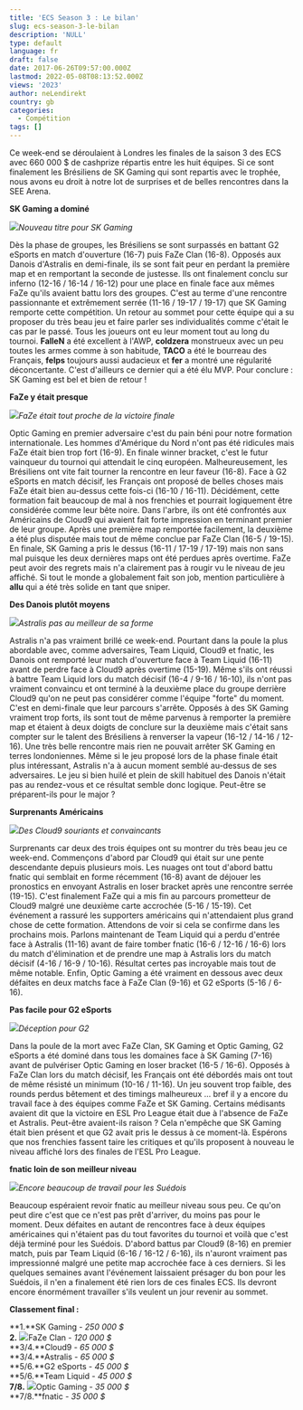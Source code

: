 ```yaml
---
title: 'ECS Season 3 : Le bilan'
slug: ecs-season-3-le-bilan
description: 'NULL'
type: default
language: fr
draft: false
date: 2017-06-26T09:57:00.000Z
lastmod: 2022-05-08T08:13:52.000Z
views: '2023'
author: neLendirekt
country: gb
categories:
  - Compétition
tags: []
---
```

Ce week-end se déroulaient à Londres les finales de la saison 3 des ECS avec 660 000 $ de cashprize répartis entre les huit équipes. Si ce sont finalement les Brésiliens de SK Gaming qui sont repartis avec le trophée, nous avons eu droit à notre lot de surprises et de belles rencontres dans la SEE Arena.

  
**SK Gaming a dominé**

![](/storage/images/5950d1118edc7_ecs-skjpeg.jpeg)_Nouveau titre pour SK Gaming_

Dès la phase de groupes, les Brésiliens se sont surpassés en battant G2 eSports en match d'ouverture (16-7) puis FaZe Clan (16-8). Opposés aux Danois d'Astralis en demi-finale, ils se sont fait peur en perdant la première map et en remportant la seconde de justesse. Ils ont finalement conclu sur inferno (12-16 / 16-14 / 16-12) pour une place en finale face aux mêmes FaZe qu'ils avaient battu lors des groupes. C'est au terme d'une rencontre passionnante et extrêmement serrée (11-16 / 19-17 / 19-17) que SK Gaming remporte cette compétition. Un retour au sommet pour cette équipe qui a su proposer du très beau jeu et faire parler ses individualités comme c'était le cas par le passé. Tous les joueurs ont eu leur moment tout au long du tournoi. **FalleN** a été excellent à l'AWP, **coldzera** monstrueux avec un peu toutes les armes comme à son habitude, **TACO** a été le bourreau des Français, **felps** toujours aussi audacieux et **fer** a montré une régularité déconcertante. C'est d'ailleurs ce dernier qui a été élu MVP. Pour conclure : SK Gaming est bel et bien de retour !

  
**FaZe y était presque**

![](/storage/images/5950d2466369e_ecs-fazejpeg.jpeg)_FaZe était tout proche de la victoire finale_

Optic Gaming en premier adversaire c'est du pain béni pour notre formation internationale. Les hommes d'Amérique du Nord n'ont pas été ridicules mais FaZe était bien trop fort (16-9). En finale winner bracket, c'est le futur vainqueur du tournoi qui attendait le cinq européen. Malheureusement, les Brésiliens ont vite fait tourner la rencontre en leur faveur (16-8). Face à G2 eSports en match décisif, les Français ont proposé de belles choses mais FaZe était bien au-dessus cette fois-ci (16-10 / 16-11). Décidément, cette formation fait beaucoup de mal à nos frenchies et pourrait logiquement être considérée comme leur bête noire. Dans l'arbre, ils ont été confrontés aux Américains de Cloud9 qui avaient fait forte impression en terminant premier de leur groupe. Après une première map remportée facilement, la deuxième a été plus disputée mais tout de même conclue par FaZe Clan (16-5 / 19-15). En finale, SK Gaming a pris le dessus (16-11 / 17-19 / 17-19) mais non sans mal puisque les deux dernières maps ont été perdues après overtime. FaZe peut avoir des regrets mais n'a clairement pas à rougir vu le niveau de jeu affiché. Si tout le monde a globalement fait son job, mention particulière à **allu** qui a été très solide en tant que sniper.

  
**Des Danois plutôt moyens**

![](/storage/images/5950d2e87637d_ecs-astralisjpeg.jpeg)_Astralis pas au meilleur de sa forme_

Astralis n'a pas vraiment brillé ce week-end. Pourtant dans la poule la plus abordable avec, comme adversaires, Team Liquid, Cloud9 et fnatic, les Danois ont remporté leur match d'ouverture face à Team Liquid (16-11) avant de perdre face à Cloud9 après overtime (15-19). Même s'ils ont réussi à battre Team Liquid lors du match décisif (16-4 / 9-16 / 16-10), ils n'ont pas vraiment convaincu et ont terminé à la deuxième place du groupe derrière Cloud9 qu'on ne peut pas considérer comme l'équipe "forte" du moment. C'est en demi-finale que leur parcours s'arrête. Opposés à des SK Gaming vraiment trop forts, ils sont tout de même parvenus à remporter la première map et étaient à deux doigts de conclure sur la deuxième mais c'était sans compter sur le talent des Brésiliens à renverser la vapeur (16-12 / 14-16 / 12-16). Une très belle rencontre mais rien ne pouvait arrêter SK Gaming en terres londoniennes. Même si le jeu proposé lors de la phase finale était plus intéressant, Astralis n'a à aucun moment semblé au-dessus de ses adversaires. Le jeu si bien huilé et plein de skill habituel des Danois n'était pas au rendez-vous et ce résultat semble donc logique. Peut-être se préparent-ils pour le major ?

  
**Surprenants Américains**

![](/storage/images/5950d36ec46c1_ecs-c9jpeg.jpeg)_Des Cloud9 souriants et convaincants_

Surprenants car deux des trois équipes ont su montrer du très beau jeu ce week-end. Commençons d'abord par Cloud9 qui était sur une pente descendante depuis plusieurs mois. Les nuages ont tout d'abord battu fnatic qui semblait en forme récemment (16-8) avant de déjouer les pronostics en envoyant Astralis en loser bracket après une rencontre serrée (19-15). C'est finalement FaZe qui a mis fin au parcours prometteur de Cloud9 malgré une deuxième carte accrochée (5-16 / 15-19). Cet événement a rassuré les supporters américains qui n'attendaient plus grand chose de cette formation. Attendons de voir si cela se confirme dans les prochains mois. Parlons maintenant de Team Liquid qui a perdu d'entrée face à Astralis (11-16) avant de faire tomber fnatic (16-6 / 12-16 / 16-6) lors du match d'élimination et de prendre une map à Astralis lors du match décisif (4-16 / 16-9 / 10-16). Résultat certes pas incroyable mais tout de même notable. Enfin, Optic Gaming a été vraiment en dessous avec deux défaites en deux matchs face à FaZe Clan (9-16) et G2 eSports (5-16 / 6-16).

  
**Pas facile pour G2 eSports**

![](/storage/images/5950d4ab98115_ecs-g2jpeg.jpeg)_Déception pour G2_

Dans la poule de la mort avec FaZe Clan, SK Gaming et Optic Gaming, G2 eSports a été dominé dans tous les domaines face à SK Gaming (7-16) avant de pulvériser Optic Gaming en loser bracket (16-5 / 16-6). Opposés à FaZe Clan lors du match décisif, les Français ont été débordés mais ont tout de même résisté un minimum (10-16 / 11-16). Un jeu souvent trop faible, des rounds perdus bêtement et des timings malheureux ... bref il y a encore du travail face à des équipes comme FaZe et SK Gaming. Certains médisants avaient dit que la victoire en ESL Pro League était due à l'absence de FaZe et Astralis. Peut-être avaient-ils raison ? Cela n'empêche que SK Gaming était bien présent et que G2 avait pris le dessus à ce moment-là. Espérons que nos frenchies fassent taire les critiques et qu'ils proposent à nouveau le niveau affiché lors des finales de l'ESL Pro League.

  
**fnatic loin de son meilleur niveau**

![](/storage/images/5950d8a5626d4_ecs-fnaticjpeg.jpeg)_Encore beaucoup de travail pour les Suédois_

Beaucoup espéraient revoir fnatic au meilleur niveau sous peu. Ce qu'on peut dire c'est que ce n'est pas prêt d'arriver, du moins pas pour le moment. Deux défaites en autant de rencontres face à deux équipes américaines qui n'étaient pas du tout favorites du tournoi et voilà que c'est déjà terminé pour les Suédois. D'abord battus par Cloud9 (8-16) en premier match, puis par Team Liquid (6-16 / 16-12 / 6-16), ils n'auront vraiment pas impressionné malgré une petite map accrochée face à ces derniers. Si les quelques semaines avant l'événement laissaient présager du bon pour les Suédois, il n'en a finalement été rien lors de ces finales ECS. Ils devront encore énormément travailler s'ils veulent un jour revenir au sommet.

  
**Classement final :**

**1.**SK Gaming - _250 000 $_  
**2.** ![](/storage/countries/flag/europe_flag_580d21b984714.gif)FaZe Clan - _120 000 $_  
**3/4.**Cloud9 - _65 000 $_  
**3/4.**Astralis - _65 000 $_  
**5/6.**G2 eSports - _45 000 $_  
**5/6.**Team Liquid - _45 000 $_  
**7/8.** ![](/storage/countries/flag/na_flag_58176583b5a4d.png)Optic Gaming - _35 000 $_  
**7/8.**fnatic - _35 000 $_
